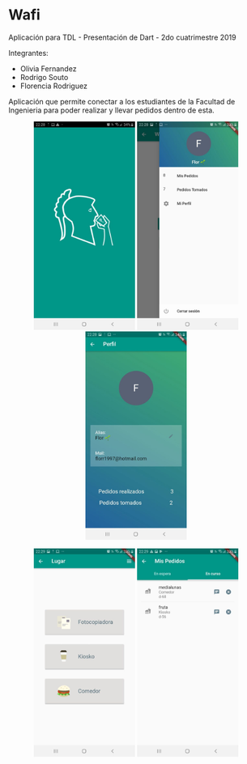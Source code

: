 # Wafi

Aplicación para TDL - Presentación de Dart - 2do cuatrimestre 2019

Integrantes:

- Olivia Fernandez
- Rodrigo Souto
- Florencia Rodriguez

Aplicación que permite conectar a los estudiantes de la Facultad de Ingenieria para poder realizar y llevar pedidos dentro de esta.

<p align="center">
  <img src="assets_rm/logo.jpg" width="200" />
  <img src="assets_rm/drawer.jpg" width="200" /> 
  <img src="assets_rm/profile.jpg" width="200" />
</p>

<p align="center">
  <img src="assets_rm/lugar_pedido.jpg" width="200" />
  <img src="assets_rm/mis_pedidos.jpg" width="200" /> 
</p>
